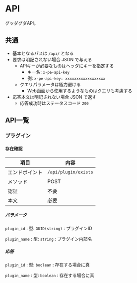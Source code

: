 # API

グッダグダAPI。

## 共通

* 基本となるパスは `/api/` となる
* 要求は明記されない場合 JSON で与える
  * APIキーが必要なものはヘッダにキーを指定する
    * キー名: `x-pe-api-key`
    * 例: `x-pe-api-key: xxxxxxxxxxxxxxxxxx`
  * クエリパラメータは極力避ける
    * Web画面から使用するようなものはクエリも考慮する
* 応答本文は明記されない場合 JSON で返す
  * 応答成功時はステータスコード `200`

## API一覧

### プラグイン

#### 存在確認

| 項目 | 内容 |
|---|---|
| エンドポイント | `/api/plugin/exists` |
| メソッド | POST |
| 認証 | 不要 |
| 本文 | 必要 |

##### パラメータ

`plugin_id`
:   型: `GUID(string)`
:   プラグインID

`plugin_name`
:   型: `string`
:   プラグイン内部名

##### 応答

`plugin_id`
:   型: `boolean`
:   存在する場合に真

`plugin_name`
:   型: `boolean`
:   存在する場合に真
